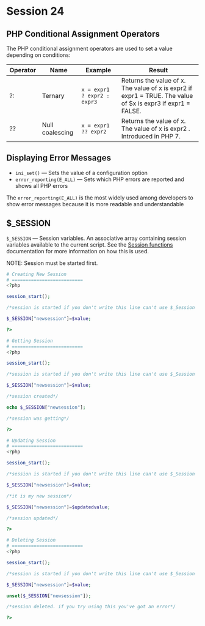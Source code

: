 # Session 24

## PHP Conditional Assignment Operators

The PHP conditional assignment operators are used to set a value depending on conditions:

| Operator | Name            | Example                     | Result                                                                                                      |
| -------- | --------------- | --------------------------- | ----------------------------------------------------------------------------------------------------------- |
| ?:       | Ternary         | `x = expr1 ? expr2 : expr3` | Returns the value of x. The value of x is expr2 if expr1 = TRUE. The value of $x is expr3 if expr1 = FALSE. |
| ??       | Null coalescing | `x = expr1 ?? expr2`        | Returns the value of x. The value of x is expr2 . Introduced in PHP 7.                                      |

## Displaying Error Messages

- `ini_set()` — Sets the value of a configuration option
- `error_reporting(E_ALL)` — Sets which PHP errors are reported and shows all PHP errors

The `error_reporting(E_ALL)` is the most widely used among developers to show error messages because it is more readable and understandable

## $\_SESSION

`$_SESSION` — Session variables. An associative array containing session variables available to the current script. See the [Session functions](https://www.php.net/manual/en/ref.session.php) documentation for more information on how this is used.

NOTE: Session must be started first.

```php
# Creating New Session
# ==========================
<?php

session_start();

/*session is started if you don't write this line can't use $_Session  global variable*/

$_SESSION["newsession"]=$value;

?>

# Getting Session
# ==========================
<?php

session_start();

/*session is started if you don't write this line can't use $_Session  global variable*/

$_SESSION["newsession"]=$value;

/*session created*/

echo $_SESSION["newsession"];

/*session was getting*/

?>

# Updating Session
# ==========================
<?php

session_start();

/*session is started if you don't write this line can't use $_Session  global variable*/

$_SESSION["newsession"]=$value;

/*it is my new session*/

$_SESSION["newsession"]=$updatedvalue;

/*session updated*/

?>

# Deleting Session
# ==========================
<?php

session_start();

/*session is started if you don't write this line can't use $_Session  global variable*/

$_SESSION["newsession"]=$value;

unset($_SESSION["newsession"]);

/*session deleted. if you try using this you've got an error*/

?>
```
